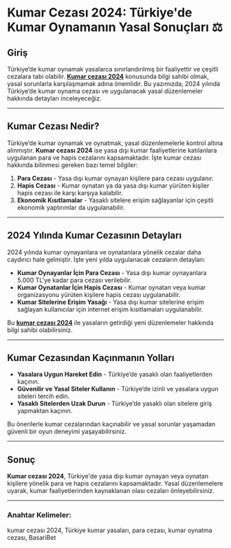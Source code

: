 # Kumar Cezası 2024: Türkiye'de Kumar Oynamanın Yasal Sonuçları ⚖️

## Giriş

Türkiye’de kumar oynamak yasalarca sınırlandırılmış bir faaliyettir ve çeşitli cezalara tabi olabilir. **[Kumar cezası 2024](https://casinotr.link/gWCRZ4)** konusunda bilgi sahibi olmak, yasal sorunlarla karşılaşmamak adına önemlidir. Bu yazımızda, 2024 yılında Türkiye’de kumar oynama cezası ve uygulanacak yasal düzenlemeler hakkında detayları inceleyeceğiz.

---

## Kumar Cezası Nedir?

Türkiye’de kumar oynamak ve oynatmak, yasal düzenlemelerle kontrol altına alınmıştır. **Kumar cezası 2024** ise yasa dışı kumar faaliyetlerine katılanlara uygulanan para ve hapis cezalarını kapsamaktadır. İşte kumar cezası hakkında bilinmesi gereken bazı temel bilgiler:

1. **Para Cezası** - Yasa dışı kumar oynayan kişilere para cezası uygulanır.
2. **Hapis Cezası** - Kumar oynatan ya da yasa dışı kumar yürüten kişiler hapis cezası ile karşı karşıya kalabilir.
3. **Ekonomik Kısıtlamalar** - Yasaklı sitelere erişim sağlayanlar için çeşitli ekonomik yaptırımlar da uygulanabilir.

---

## 2024 Yılında Kumar Cezasının Detayları

2024 yılında kumar oynayanlara ve oynatanlara yönelik cezalar daha caydırıcı hale gelmiştir. İşte yeni yılda uygulanacak cezaların detayları:

- **Kumar Oynayanlar İçin Para Cezası** - Yasa dışı kumar oynayanlara 5.000 TL'ye kadar para cezası verilebilir.
- **Kumar Oynatanlar İçin Hapis Cezası** - Kumar oynatan veya kumar organizasyonu yürüten kişilere hapis cezası uygulanabilir.
- **Kumar Sitelerine Erişim Yasağı** - Yasa dışı kumar sitelerine erişim sağlayan kullanıcılar için internet erişim kısıtlamaları uygulanabilir.

Bu **[kumar cezası 2024](https://casinotr.link/gWCRZ4)** ile yasaların getirdiği yeni düzenlemeler hakkında bilgi sahibi olabilirsiniz.

---

## Kumar Cezasından Kaçınmanın Yolları

- **Yasalara Uygun Hareket Edin** - Türkiye’de yasaklı olan faaliyetlerden kaçının.
- **Güvenilir ve Yasal Siteler Kullanın** - Türkiye’de izinli ve yasalara uygun siteleri tercih edin.
- **Yasaklı Sitelerden Uzak Durun** - Türkiye’de yasaklı olan sitelere giriş yapmaktan kaçının.

Bu önerilerle kumar cezalarından kaçınabilir ve yasal sorunlar yaşamadan güvenli bir oyun deneyimi yaşayabilirsiniz.

---

## Sonuç

**Kumar cezası 2024**, Türkiye'de yasa dışı kumar oynayan veya oynatan kişilere yönelik para ve hapis cezalarını kapsamaktadır. Yasal düzenlemelere uyarak, kumar faaliyetlerinden kaynaklanan olası cezaları önleyebilirsiniz.

---

### Anahtar Kelimeler:
kumar cezası 2024, Türkiye kumar yasaları, para cezası, kumar oynatma cezası, BasariBet

